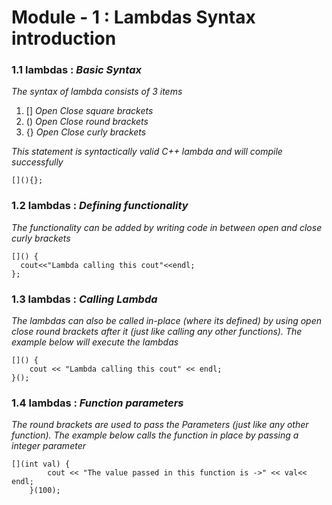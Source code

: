 # Module - 1 : Lambdas Syntax introduction

### 1.1 lambdas : *Basic Syntax*

*The syntax of lambda consists of 3 items*

1. [] *Open Close square brackets*
2. () *Open Close round brackets*
3. {} *Open Close curly brackets*

*This statement is syntactically valid C++ lambda and will compile successfully*

```
[](){};

```
### 1.2 lambdas : *Defining functionality*

*The functionality can be added by writing code in between open and close curly brackets*
```
[]() {
  cout<<"Lambda calling this cout"<<endl;
};

```
### 1.3 lambdas : *Calling Lambda*

*The lambdas can also be called in-place (where its defined) by using open close round brackets after it (just like calling any other functions). The example below will execute the lambdas*

```
[]() {
	cout << "Lambda calling this cout" << endl;
}();

```
### 1.4 lambdas : *Function parameters*

*The round brackets are used to pass the Parameters (just like any other function). The example below calls the function in place by passing a integer parameter*

```
[](int val) {
		cout << "The value passed in this function is ->" << val<< endl;
	}(100);
```
